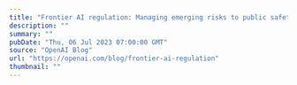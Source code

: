 ```yaml
---
title: "Frontier AI regulation: Managing emerging risks to public safety"
description: ""
summary: ""
pubDate: "Thu, 06 Jul 2023 07:00:00 GMT"
source: "OpenAI Blog"
url: "https://openai.com/blog/frontier-ai-regulation"
thumbnail: ""
---
```


